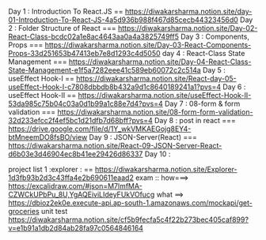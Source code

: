 Day 1 : Introduction To React.JS   == https://diwakarsharma.notion.site/day-01-Introduction-To-React-JS-4a5d936b988f467d85cecb44323456d0
Day 2 : Folder Structure of React === https://diwakarsharma.notion.site/Day-02-React-Class-bcdc02a1e8ac4643aa0a4a3825749ff5
Day 3 : Components, Props === https://diwakarsharma.notion.site/Day-03-React-Components-Props-33d251653b47413eb7e8d1293c4d5050
day 4 : React-Class State Management === https://diwakarsharma.notion.site/Day-04-React-Class-State-Management-e1f5a7282eee41c589eb60072c2c514a
Day 5 : useEffect Hook-I ==  https://diwakarsharma.notion.site/React-day-05-useEffect-Hook-I-c7808dbbdb8b432a9d1c8640189241a1?pvs=4
Day 6 : useEffect Hook-II == https://diwakarsharma.notion.site/useEffect-Hook-II-53da985c75b04c03a0d1b99a1c88e7d4?pvs=4
Day 7 : 08-form & form validation ===  https://diwakarsharma.notion.site/08-form-form-validation-32d233efcc2f4ef5bc1d21dfb7d68bff?pvs=4
Day 8 : post in react === https://drive.google.com/file/d/1Y_wkVMKAEGojg8EY4-btMneemDO8fsBO/view
Day 9 : JSON-Server(React) === https://diwakarsharma.notion.site/React-09-JSON-Server-React-d6b03e3d46904ec8b41ee29426d86337
Day 10 : 











project list 1 :explorer : == https://diwakarsharma.notion.site/Explorer-1d3fb93b2d3c43ffa4e2b690611eaad2
exam :: how===> https://excalidraw.com/#json=M7lmfMA-CZWCkUPbPu_8U,YgAQEiviLIdeyFUkVOfucg   what ==>  https://dbioz2ek0e.execute-api.ap-south-1.amazonaws.com/mockapi/get-groceries
unit test https://diwakarsharma.notion.site/cf5b9fecfa5c4f22b273bec405caf899?v=e1b91a1db2d84ab28fa97c0564846164